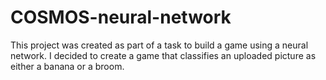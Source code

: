 # COSMOS-neural-network

This project was created as part of a task to build a game using a neural network. I decided to create a game that classifies an uploaded picture as either a banana or a broom.

